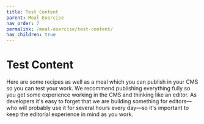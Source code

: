 ```yaml
---
title: Test Content
parent: Meal Exercise
nav_order: 7
permalink: /meal-exercise/test-content/
has_children: true
---
```


# Test Content

Here are some recipes as well as a meal which you can publish in your CMS so you can test your work. We recommend publishing everything fully so you get some experience working in the CMS and thinking like an editor. As developers it's easy to forget that we are building something for editors—who will probably use it for several hours every day—so it's important to keep the editorial experience in mind as you work.

